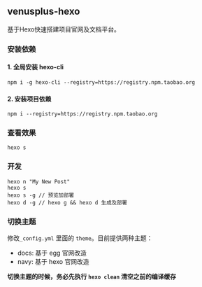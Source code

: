 ## venusplus-hexo

基于Hexo快速搭建项目官网及文档平台。

### 安装依赖

#### 1. 全局安装 hexo-cli

    npm i -g hexo-cli --registry=https://registry.npm.taobao.org

#### 2. 安装项目依赖

    npm i --registry=https://registry.npm.taobao.org

### 查看效果

    hexo s

### 开发

    hexo n "My New Post"
    hexo s
    hexo s -g // 预览加部署
    hexo d -g // hexo g && hexo d 生成及部署

### 切换主题

修改`_config.yml` 里面的 `theme`。目前提供两种主题：

- docs: 基于 egg 官网改造
- navy: 基于 hexo 官网改造

**切换主题的时候，务必先执行 `hexo clean` 清空之前的编译缓存**

